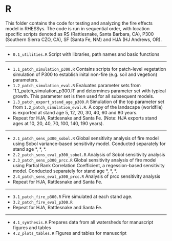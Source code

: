 # R

This folder contains the code for testing and analyzing the fire effects model in RHESSys. The code is run in sequential order, with location specific scripts denoted as RS (Rattlesnake, Santa Barbara, CA), P300 (Southern Sierra CZO, CA), SF (Santa Fe, NM) and HJA (HJ Andrews, OR).

---

* `0.1_utilities.R` Script with libraries, path names and basic functions

---

* `1.1_patch_simulation_p300.R` Contains scripts for patch-level vegetation simulation of P300 to establish inital non-fire (e.g. soil and vegetion) parameters.
* `1.2_patch_simulation_eval.R` Evaluates parameter sets from `1.1_patch_simulation_p300.R' and determines parameter set with typical growth. This parameter set is then used for all subsequent models.
* `1.3_patch_export_stand_age_p300.R` Simulation of the top parameter set from `1.2_patch_simulation_eval.R`.  A copy of the landscape (worldfile) is exported at stand age 5, 12, 20, 30, 40, 60 and 80 years.
* Repeat for HJA, Rattlesnake and Santa Fe. (Note: HJA exports stand ages at 10, 20, 40, 70, 100, 140, 190 years).

---

* `2.1_patch_sens_p300_sobol.R` Global sensitivity analysis of fire model using Sobol variance-based sensitivity model. Conducted separately for stand age *, *, *. 
* `2.2_patch_sens_eval_p300_sobol.R` Analysis of Sobol sensitivity analysis
* `2.3_patch_sens_p300_prcc.R` Global sensitivity analysis of fire model using Partial Rank Correlation Coefficient, a regession-based sensitivity model. Conducted separately for stand age *, *, *. 
* `2.4_patch_sens_eval_p300_prcc.R` Analysis of prcc sensitivity analysis
* Repeat for HJA, Rattlesnake and Santa Fe.

---

* `3.1_patch_fire_p300.R` Fire simulated at each stand age.
* `3.2_patch_fire_eval_p300.R` 
* Repeat for HJA, Rattlesnake and Santa Fe.

---

* `4.1_synthesis.R` Prepares data from all watersheds for manuscript figures and tables
* `4.2_plots_tables.R` Figures and tables for manuscript

